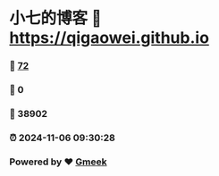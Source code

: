 # 小七的博客 :link: https://qigaowei.github.io 
### :page_facing_up: [72](https://qigaowei.github.io/tag.html) 
### :speech_balloon: 0 
### :hibiscus: 38902 
### :alarm_clock: 2024-11-06 09:30:28 
### Powered by :heart: [Gmeek](https://github.com/Meekdai/Gmeek)

